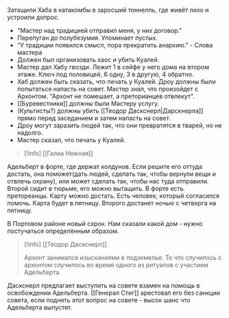 Затащили Хаба в катакомбы в заросший тоннелль, где живёт лихо и устроили допрос.

- "Мастер над традицией отправил меня,  у них договор."
- Перепуган до полубезумия. Упоминает пустых.
- "У традиции появился смысл, пора прекратить анархию." - Слова мастера 
- Должен был организовать хаос и убить Куалей.
- Мастер дал Хабу гвозди. Лежит 1 в сейфе у него дома на втором этаже. Ключ под половицей, 6 одну, 3 в другую, 4 обратно.
- Хаб должен быть сказать, что печать у Куалей. Дроу должны были попытаться напасть на совет. Мастер знал, что произойдет с Архонтом. "Архонт не помешает, а преторианцев отвлекут".
- [[Буревестники]]  должны были Мастеру услугу.
- (Культисты?) должны убить [[Теодор Даскснерл|Дарскнерла]] прямо перед заседанием и затем напасть на совет.
- Дроу могут заразить людей так, что они превратятся в тварей, но не надолго.
- Мастер сказал, что печать у Куалей.

> [!info] [[Галиа Нежная]]
> 
Адельберт в форте, где держат колдунов. Если решите его оттуда достать, она поможет(дать людей, сделать так, чтобы вернули вещи и отвлечь охрану), или может сделать так, чтобы нас туда отправили. Второй сидит в тюрьме, его можно вытащить. В форте есть претореанцы. Карту можно достать. Есть человек, который согласился помочь.  Карта будет в пятницу. Второго достанет ночью с четверга на пятницу.

В Портовом районе новый схрон.  Нам сказали какой дом - нужно постучаться определённым образом.

> [!info] [[Теодор Даскснерл]]
> 
> Архонт занимался изысканиями в подземелье. То что случилось с архонтом случилось во время одного из ритуалов с участием Адельберта.
> 

Даскснерл  предлагает выступить на совете взамен на помощь в освобождении Адельберта.
[[Генерал Стиг]] арестовал его без санкции совета, если поднять этот вопрос на совете - высок шанс что Адельберта выпустят.